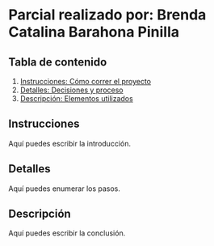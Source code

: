 # Parcial realizado por: Brenda Catalina Barahona Pinilla 

## Tabla de contenido

1. [Instrucciones: Cómo correr el proyecto](#intrucciones)
2. [Detalles: Decisiones y proceso](#Detalles)
3. [Descripción: Elementos utilizados](#Descripción)

## Instrucciones

Aquí puedes escribir la introducción.

## Detalles

Aquí puedes enumerar los pasos.

## Descripción

Aquí puedes escribir la conclusión.


